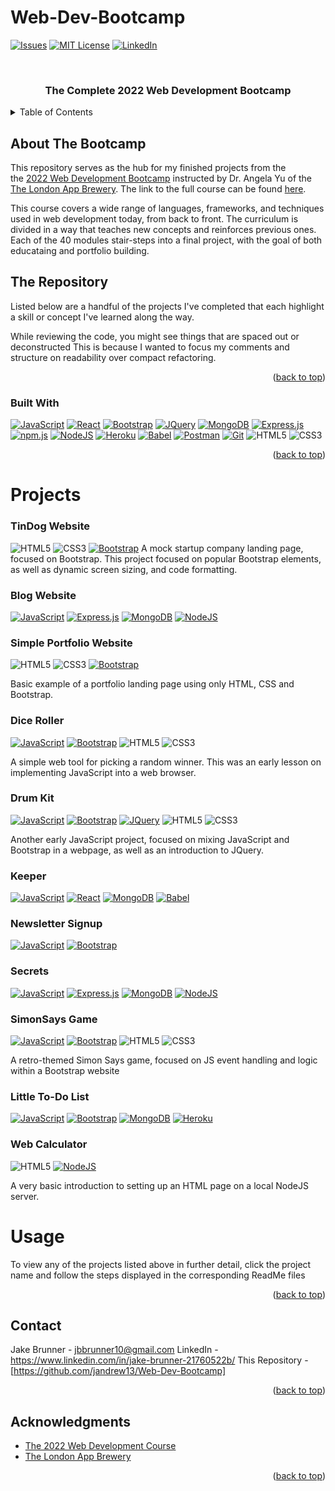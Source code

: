 

# Web-Dev-Bootcamp

<a name="readme-top"></a>

[![Issues][issues-shield]][issues-url]
[![MIT License][license-shield]][license-url]
[![LinkedIn][linkedin-shield]][linkedin-url]


<!-- PROJECT LOGO -->
<br />
<div align="center">

  <h3 align="center">
  The Complete 2022 Web Development Bootcamp

</h3>
  
  
</div>


<!-- TABLE OF CONTENTS -->
<details>
  <summary>Table of Contents</summary>
  <ol>
    <li>
      <a href="#about-the-project">About The Project</a>
      <ul>
        <li><a href="#built-with">Built With</a></li>
      </ul>
    </li>
    <li>
      <a href="#getting-started">Getting Started</a>
      <ul>
        <li><a href="#prerequisites">Prerequisites</a></li>
        <li><a href="#installation">Installation</a></li>
      </ul>
    </li>
    <li><a href="#usage">Usage</a></li>
    <li><a href="#roadmap">Roadmap</a></li>
    <li><a href="#contributing">Contributing</a></li>
    <li><a href="#license">License</a></li>
    <li><a href="#contact">Contact</a></li>
    <li><a href="#acknowledgments">Acknowledgments</a></li>
  </ol>
</details>



<!-- ABOUT THE PROJECT -->
## About The Bootcamp


[git-scl.com]:https://img.shields.io/badge/git-%23F05033.svg?style=for-the-badge&logo=git&logoColor=white
[git-url]:https://git-scm.com/
[Postman.com]:https://img.shields.io/badge/Postman-FF6C37?style=for-the-badge&logo=postman&logoColor=white
[Postman-url]:https://Postman.com

[Babel.com]:https://img.shields.io/badge/Babel-F9DC3e?style=for-the-badge&logo=babel&logoColor=black
[Babel-url]:Babel.com
[JavaScript.com]:https://img.shields.io/badge/javascript-%23323330.svg?style=for-the-badge&logo=javascript&logoColor=%23F7DF1E
[JavaScript-url]:https://javascript.com
[Heroku.com]: https://img.shields.io/badge/heroku-%23430098.svg?style=for-the-badge&logo=heroku&logoColor=white
[Heroku-url]: https://heroku.com
[NodeJS.org]:https://img.shields.io/badge/node.js-6DA55F?style=for-the-badge&logo=node.js&logoColor=white
[NodeJS-url]: https://nodejs.org



This repository serves as the hub for my finished projects from the  
the [2022 Web Development Bootcamp](https://www.udemy.com/course/the-complete-web-development-bootcamp/)
instructed by Dr. Angela Yu of the 
[The London App Brewery](https://www.londonappbrewery.com/). The link to the full course can be found [here](https://www.udemy.com/course/the-complete-web-development-bootcamp).

This course covers a wide range of languages, frameworks, and techniques used in web development today, from back to front. The curriculum is divided in a way that teaches new concepts and reinforces previous ones. Each of the 40 modules stair-steps into a final project, with the goal of both educataing and portfolio building. 

## The Repository
Listed below are a handful of the projects I've completed that each highlight a skill or concept I've learned along the way.  

While reviewing the code, you might see things that are spaced out or deconstructed This is because I wanted to focus my comments and structure on readability over compact refactoring.

<p align="right">(<a href="#readme-top">back to top</a>)</p>



### Built With

[![JavaScript][Javascript.com]][JavaScript-url]
[![React][React.js]][React-url]
[![Bootstrap][Bootstrap.com]][Bootstrap-url]
[![JQuery][JQuery.com]][JQuery-url]
[![MongoDB][MongoDB.com]][MongoDB-url]
[![Express.js][expressjs.com]][Expressjs-url]
[![npm.js][npmjs.com]][npmjs-url]
[![NodeJS][NodeJS.org]][NodeJS-url]
[![Heroku][Heroku.com]][Heroku-url]
[![Babel][Babel.com]][Babel-url]
[![Postman][Postman.com]][Postman-url]
[![Git][Git-scl.com]][Git-url]
![HTML5]
![CSS3]



<p align="right">(<a href="#readme-top">back to top</a>)</p>

# Projects 
### TinDog Website 
![HTML5] ![CSS3] [![Bootstrap][Bootstrap.com]][Bootstrap-url]
A mock startup company landing page, focused on Bootstrap. This project focused on popular Bootstrap elements, as well as dynamic screen sizing, and code formatting.

### Blog Website
[![JavaScript][Javascript.com]][JavaScript-url] [![Express.js][expressjs.com]][Expressjs-url] [![MongoDB][MongoDB.com]][MongoDB-url] [![NodeJS][NodeJS.org]][NodeJS-url]

### Simple Portfolio Website
![HTML5]
![CSS3]
[![Bootstrap][Bootstrap.com]][Bootstrap-url]

Basic example of a portfolio landing page using only HTML, CSS and Bootstrap.

### Dice Roller 
[![JavaScript][Javascript.com]][JavaScript-url] [![Bootstrap][Bootstrap.com]][Bootstrap-url] ![HTML5] ![CSS3]

A simple web tool for picking a random winner. This was an early lesson on implementing JavaScript into a web browser.

### Drum Kit
[![JavaScript][Javascript.com]][JavaScript-url] [![Bootstrap][Bootstrap.com]][Bootstrap-url] [![JQuery][JQuery.com]][JQuery-url] ![HTML5] ![CSS3]

Another early JavaScript project, focused on mixing JavaScript and Bootstrap in a webpage, as well as an introduction to JQuery.

### Keeper
[![JavaScript][Javascript.com]][JavaScript-url] [![React][React.js]][React-url] [![MongoDB][MongoDB.com]][MongoDB-url] [![Babel][Babel.com]][Babel-url]

### Newsletter Signup
[![JavaScript][Javascript.com]][JavaScript-url]
[![Bootstrap][Bootstrap.com]][Bootstrap-url]


### Secrets
[![JavaScript][Javascript.com]][JavaScript-url] [![Express.js][expressjs.com]][Expressjs-url] [![MongoDB][MongoDB.com]][MongoDB-url] [![NodeJS][NodeJS.org]][NodeJS-url]

### SimonSays Game 
[![JavaScript][Javascript.com]][JavaScript-url] [![Bootstrap][Bootstrap.com]][Bootstrap-url] ![HTML5] ![CSS3]

A retro-themed Simon Says game, focused on JS event handling and logic within a Bootstrap website 


### Little To-Do List
[![JavaScript][Javascript.com]][JavaScript-url] [![Bootstrap][Bootstrap.com]][Bootstrap-url] [![MongoDB][MongoDB.com]][MongoDB-url] [![Heroku][Heroku.com]][Heroku-url]


### Web Calculator
![HTML5] [![NodeJS][NodeJS.org]][NodeJS-url]

A very basic introduction to setting up an HTML page on a local NodeJS server.


<!-- USAGE EXAMPLES -->
  # Usage

To view any of the projects listed above in further detail, click the project name and follow the steps displayed in the corresponding ReadMe files

<p align="right">(<a href="#readme-top">back to top</a>)</p>

<!-- CONTACT -->
## Contact

Jake Brunner -  jbbrunner10@gmail.com
LinkedIn - https://www.linkedin.com/in/jake-brunner-21760522b/
This Repository -  [https://github.com/jandrew13/Web-Dev-Bootcamp]

<p align="right">(<a href="#readme-top">back to top</a>)</p>



<!-- ACKNOWLEDGMENTS -->
## Acknowledgments



* [The 2022 Web Development Course](https://www.udemy.com/course/the-complete-web-development-bootcamp)
* [The London App Brewery](https://www.londonappbrewery.com/) 


<p align="right">(<a href="#readme-top">back to top</a>)</p>



<!-- MARKDOWN LINKS & IMAGES -->
[issues-shield]: https://img.shields.io/github/issues/othneildrew/Best-README-Template.svg?style=for-the-badge
[issues-url]: https://github.com/othneildrew/Best-README-Template/issues
[license-shield]: https://img.shields.io/github/license/othneildrew/Best-README-Template.svg?style=for-the-badge
[license-url]: https://github.com/othneildrew/Best-README-Template/blob/master/LICENSE.txt
[linkedin-shield]: https://img.shields.io/badge/-LinkedIn-black.svg?style=for-the-badge&logo=linkedin&colorB=555
[linkedin-url]: https://linkedin.com/in/othneildrew
[product-screenshot]: images/screenshot.png

[React.js]: https://img.shields.io/badge/React-20232A?style=for-the-badge&logo=react&logoColor=61DAFB
[React-url]: https://reactjs.org/
[Bootstrap.com]: https://img.shields.io/badge/Bootstrap-563D7C?style=for-the-badge&logo=bootstrap&logoColor=white
[Bootstrap-url]: https://getbootstrap.com
[JQuery.com]: https://img.shields.io/badge/jQuery-0769AD?style=for-the-badge&logo=jquery&logoColor=white
[JQuery-url]: https://jquery.com 
[MongoDB.com]: https://img.shields.io/badge/MongoDB-%234ea94b.svg?style=for-the-badge&logo=mongodb&logoColor=white
[MongoDB-url]: https://mongodb.com
[Expressjs.com]: https://img.shields.io/badge/express.js-%23404d59.svg?style=for-the-badge&logo=express&logoColor=%2361DAFB
[Expressjs-url]: https://expressjs.com

[npmjs.com]:https://img.shields.io/badge/NPM-%23000000.svg?style=for-the-badge&logo=npm&logoColor=white
[npmjs-url]:npmjs.com

[CSS3]: https://img.shields.io/badge/css3-%231572B6.svg?style=for-the-badge&logo=css3&logoColor=white

[HTML5]: https://img.shields.io/badge/html5-%23E34F26.svg?style=for-the-badge&logo=html5&logoColor=white
